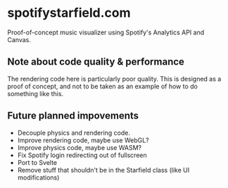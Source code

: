 # spotifystarfield.com
Proof-of-concept music visualizer using Spotify's Analytics API and Canvas.

## Note about code quality & performance

The rendering code here is particularly poor quality. This is designed as a proof of concept, and not to be taken as an example of how to do something like this.

## Future planned impovements

- Decouple physics and rendering code.
- Improve rendering code, maybe use WebGL?
- Improve physics code, maybe use WASM?
- Fix Spotify login redirecting out of fullscreen
- Port to Svelte
- Remove stuff that shouldn't be in the Starfield class (like UI modifications) 
